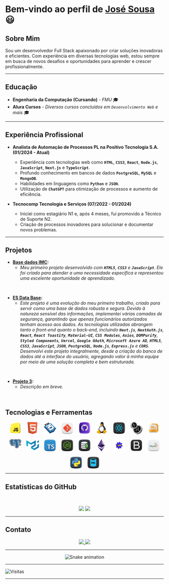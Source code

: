# Bem-vindo ao perfil de [José Sousa](https://www.linkedin.com/in/enoque-sousa-bb89aa168/) 😃️

## Sobre Mim
Sou um desenvolvedor Full Stack apaixonado por criar soluções inovadoras e eficientes. Com experiência em diversas tecnologias web, estou sempre em busca de novos desafios e oportunidades para aprender e crescer profissionalmente.

---

## Educação
- **Engenharia da Computação (Cursando)** - *FMU* 🎓
- **Alura Cursos** - *Diversos cursos concluídos em `Desenvolvimento Web` e mais* 🎓

---

## Experiência Profissional
- **Analista de Automação de Processos PL na Positivo Tecnologia S.A. (01/2024 - Atual)**
  - Experiência com tecnologias web como **`HTML`**, **`CSS3`**, **`React`**, **`Node.js`**, **`JavaScript`**, **`Next.js`** e **`TypeScript`**.
  - Profundo conhecimento em bancos de dados **`PostgreSQL`**, **`MySQL`** e **`MongoDB`**.
  - Habilidades em linguagens como **`Python`** e **`JSON`**.
  - Utilização de **`ChatGPT`** para otimização de processos e aumento de eficiência.

- **Tecnocomp Tecnologia e Serviços (07/2022 - 01/2024)**
  - Iniciei como estagiário N1 e, após 4 meses, fui promovido a Técnico de Suporte N2.
  - Criação de processos inovadores para solucionar e documentar novos problemas.

---

## Projetos

- **[Base dados IMC](https://base-dados-imc.vercel.app/index.html):** 
  - *Meu primeiro projeto desenvolvido com **`HTML5`**, **`CSS3`** e **`JavaScript`**. Ele foi criado para atender a uma necessidade específica e representou uma excelente oportunidade de aprendizado.*

<br>

- **[ES Data Base](https://esdatabase.vercel.app/login):** 
  - *Este projeto é uma evolução do meu primeiro trabalho, criado para servir como uma base de dados robusta e segura. Devido à natureza sensível das informações, implementei várias camadas de segurança, garantindo que apenas funcionários autorizados tenham acesso aos dados. As tecnologias utilizadas abrangem tanto o front-end quanto o back-end, incluindo **`Next.js`**, **`NextAuth.js`**, **`React`**, **`React Toastify`**, **`Material-UI`**, **`CSS Modules`**, **`Axios`**, **`DOMPurify`**, **`Styled Components`**, **`Vercel`**, **`Google OAuth`**, **`Microsoft Azure AD`**, **`HTML5`**, **`CSS3`**, **`JavaScript`**, **`JSON`**, **`PostgreSQL`**, **`Node.js`**, **`Express.js`** e **`CORS`**. Desenvolvi este projeto integralmente, desde a criação do banco de dados até a interface do usuário, agregando valor à minha equipe por meio de uma solução completa e bem estruturada.*

<br>

- **[Projeto 3](link-do-repositorio):** 
  - *Descrição em breve.*

<br>

## Tecnologias e Ferramentas

<div align="center" style="display: flex; flex-wrap: wrap; justify-content: center; gap: 15px;">

  <img alt="JavaScript" height="40" width="40" src="./Assets/javascript_2.png" title="JavaScript" style="transition: transform 0.3s ease, box-shadow 0.3s ease;"/>
  <img alt="HTML5" height="40" width="40" src="./Assets/html5.png" title="HTML5" style="transition: transform 0.3s ease, box-shadow 0.3s ease;"/>
  <img alt="CSS3" height="40" width="40" src="./Assets/css3.png" title="CSS3" style="transition: transform 0.3s ease, box-shadow 0.3s ease;"/>
  <img alt="Git" height="40" width="40" src="./Assets/git.png" title="Git" style="transition: transform 0.3s ease, box-shadow 0.3s ease;"/>
  <img alt="GitHub" height="40" width="40" src="./Assets/GitHub.png" title="GitHub" style="transition: transform 0.3s ease, box-shadow 0.3s ease;"/>
  <img alt="Linux" height="40" width="40" src="./Assets/linux.png" title="Linux" style="transition: transform 0.3s ease, box-shadow 0.3s ease;"/>
  <img alt="React" height="40" width="40" src="./Assets/reactjs.png" title="React" style="transition: transform 0.3s ease, box-shadow 0.3s ease;"/>
  <img alt="Next.js" height="40" width="40" src="./Assets/nextjs.png" title="Next.js" style="transition: transform 0.3s ease, box-shadow 0.3s ease;"/>
  <img alt="JSON" height="40" width="40" src="./Assets/json.png" title="JSON" style="transition: transform 0.3s ease, box-shadow 0.3s ease;"/>
  <img alt="PostgreSQL" height="30" width="40" src="https://raw.githubusercontent.com/devicons/devicon/master/icons/postgresql/postgresql-original.svg" title="PostgreSQL" style="transition: transform 0.3s ease, box-shadow 0.3s ease;"/>
  <img alt="MUI" height="40" width="40" src="https://raw.githubusercontent.com/devicons/devicon/master/icons/materialui/materialui-original.svg" title="MUI" style="transition: transform 0.3s ease, box-shadow 0.3s ease;"/>
  <img alt="TypeScript" height="40" width="40" src="./Assets/typescript.png" title="TypeScript" style="transition: transform 0.3s ease, box-shadow 0.3s ease;"/>
  <img alt="Node.js" height="40" width="40" src="./Assets/nodejs.png" title="Node.js" style="transition: transform 0.3s ease, box-shadow 0.3s ease;"/>
  <img alt="MongoDB" height="40" width="40" src="./Assets/mongodb.png" title="MongoDB" style="transition: transform 0.3s ease, box-shadow 0.3s ease;"/>
  <img alt="Three.js" height="40" width="40" src="./Assets/threejs.png" title="Three.js" style="transition: transform 0.3s ease, box-shadow 0.3s ease;"/>
  <img alt="Api Gateway" height="40" width="40" src="./Assets/api.png" title="Api Gateway" style="transition: transform 0.3s ease, box-shadow 0.3s ease;"/>
  <img alt="BootStrap" height="40" width="40" src="./Assets/bootstrap.png" title="BootStrap" style="transition: transform 0.3s ease, box-shadow 0.3s ease;"/>
  <img alt="MySQL" height="40" width="40" src="./Assets/mysql.png" title="MySQL" style="transition: transform 0.3s ease, box-shadow 0.3s ease;"/>
  <img alt="Python" height="40" width="40" src="./Assets/python.png" title="Python" style="transition: transform 0.3s ease, box-shadow 0.3s ease;"/>
  <img alt="SQL" height="40" width="40" src="./Assets/sql.png" title="SQL" style="transition: transform 0.3s ease, box-shadow 0.3s ease;"/>

</div>

---

## Estatísticas do GitHub

<br>

<p align="center">
  <img src="https://github-readme-stats.vercel.app/api?username=ESousa97&show_icons=true&theme=dark" width="49%" />
  <img src="https://github-readme-stats.vercel.app/api/top-langs/?username=ESousa97&layout=compact&theme=dark" width="37.2%" />
</p>

---

## Contato

<div align="center">
  <a href="https://www.linkedin.com/in/enoque-sousa-bb89aa168/" target="_blank">
    <img src="https://img.shields.io/badge/-LinkedIn-%230077B5?style=for-the-badge&logo=linkedin&logoColor=white" />
  </a>
  <a href="mailto:sousa3086@outlook.com">
    <img src="https://img.shields.io/badge/Email-sousa3086%40outlook.com-blue?style=for-the-badge&logo=Microsoft-Outlook&logoColor=white" />
  </a>
</div>

---

<div align="center">

![Snake animation](https://github.com/danielbped/danielbped/blob/output/github-contribution-grid-snake.svg)

</div>

---

![Visitas](https://hits.seeyoufarm.com/api/count/incr/badge.svg?url=https://github.com/ESousa97&title=Visitas&edge_flat=true)

---
